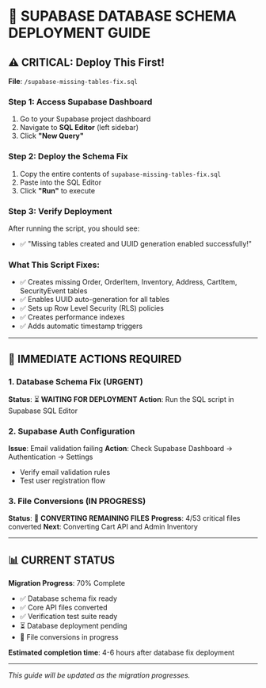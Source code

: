 # 🚀 SUPABASE DATABASE SCHEMA DEPLOYMENT GUIDE

## ⚠️ CRITICAL: Deploy This First!

**File**: `/supabase-missing-tables-fix.sql`

### Step 1: Access Supabase Dashboard
1. Go to your Supabase project dashboard
2. Navigate to **SQL Editor** (left sidebar)
3. Click **"New Query"**

### Step 2: Deploy the Schema Fix
1. Copy the entire contents of `supabase-missing-tables-fix.sql`
2. Paste into the SQL Editor
3. Click **"Run"** to execute

### Step 3: Verify Deployment
After running the script, you should see:
- ✅ "Missing tables created and UUID generation enabled successfully!"

### What This Script Fixes:
- ✅ Creates missing Order, OrderItem, Inventory, Address, CartItem, SecurityEvent tables
- ✅ Enables UUID auto-generation for all tables
- ✅ Sets up Row Level Security (RLS) policies
- ✅ Creates performance indexes
- ✅ Adds automatic timestamp triggers

---

## 🔧 IMMEDIATE ACTIONS REQUIRED

### 1. Database Schema Fix (URGENT)
**Status**: ⏳ **WAITING FOR DEPLOYMENT**
**Action**: Run the SQL script in Supabase SQL Editor

### 2. Supabase Auth Configuration
**Issue**: Email validation failing
**Action**: Check Supabase Dashboard → Authentication → Settings
- Verify email validation rules
- Test user registration flow

### 3. File Conversions (IN PROGRESS)
**Status**: 🔄 **CONVERTING REMAINING FILES**
**Progress**: 4/53 critical files converted
**Next**: Converting Cart API and Admin Inventory

---

## 📊 CURRENT STATUS

**Migration Progress**: 70% Complete
- ✅ Database schema fix ready
- ✅ Core API files converted
- ✅ Verification test suite ready
- ⏳ Database deployment pending
- 🔄 File conversions in progress

**Estimated completion time**: 4-6 hours after database fix deployment

---

*This guide will be updated as the migration progresses.*
